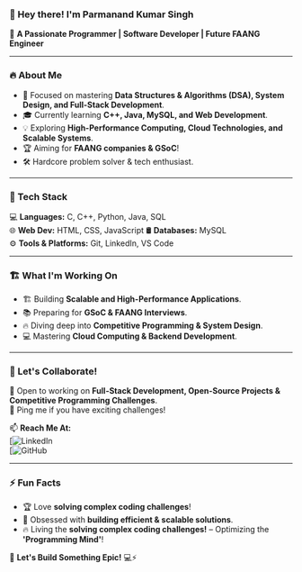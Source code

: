### 👋 Hey there! I'm Parmanand Kumar Singh  

🚀 **A Passionate Programmer | Software Developer | Future FAANG Engineer**  

---

### 🔥 About Me
- 🎯 Focused on mastering **Data Structures & Algorithms (DSA), System Design, and Full-Stack Development**.
- 🎓 Currently learning **C++, Java, MySQL, and Web Development**.
- 💡 Exploring **High-Performance Computing, Cloud Technologies, and Scalable Systems**.
- 🏆 Aiming for **FAANG companies & GSoC**!
- 🛠️ Hardcore problem solver & tech enthusiast.

---

### 🚀 Tech Stack

💻 **Languages:** C, C++, Python, Java, SQL  
🌐 **Web Dev:** HTML, CSS, JavaScript 
🛢 **Databases:** MySQL  
⚙ **Tools & Platforms:**  Git, LinkedIn, VS Code  

---

### 🏗️ What I'm Working On
- 🏗 Building **Scalable and High-Performance Applications**.
- 📚 Preparing for **GSoC & FAANG Interviews**.
- 🔥 Diving deep into **Competitive Programming & System Design**.
- 💻 Mastering **Cloud Computing & Backend Development**.

---

### 🤝 Let's Collaborate!
🚀 Open to working on **Full-Stack Development, Open-Source Projects & Competitive Programming Challenges**.  
💬 Ping me if you have exciting challenges!  

📫 **Reach Me At:**  
[![LinkedIn](https://www.linkedin.com/in/parmanand-kumar-76687126a/)  
[![GitHub](https://github.com/ParmanandKS)  

---

### ⚡ Fun Facts
- 🏆 Love **solving complex coding challenges**!
- 🎯 Obsessed with **building efficient & scalable solutions**.
- 🔥 Living the **solving complex coding challenges!** – Optimizing the **'Programming Mind'**!  

🚀 **Let's Build Something Epic!** 💻⚡
